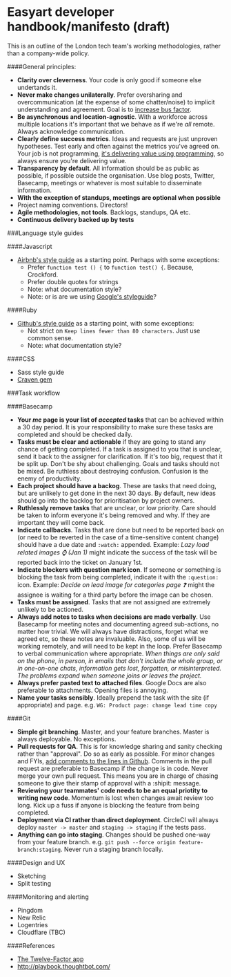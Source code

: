 Easyart developer handbook/manifesto (draft)
===========

This is an outline of the London tech team's working methodologies, rather than a company-wide policy.

####General principles:
* __Clarity over cleverness__. Your code is only good if someone else undertands it.
* __Never make changes unilaterally__. Prefer oversharing and overcommunication (at the expense of some chatter/noise) to implicit understanding and agreement. Goal is to [increase bus factor](http://en.wikipedia.org/wiki/Bus_factor).
* __Be asynchronous and location-agnostic__. With a workforce across multiple locations it's important that we behave as if we're _all_ remote. Always acknowledge communication.
* __Clearly define success metrics__. Ideas and requests are just unproven hypotheses. Test early and often against the metrics you've agreed on. Your job is not programming, [it's delivering value using programming](http://blog.bahadir.io/posts/failed-entrepreneur.html), so always ensure you're delivering value.
* __Transparency by default__. All information should be as public as possible, if possible outside the organisation. Use blog posts, Twitter, Basecamp, meetings or whatever is most suitable to disseminate information.
* __With the exception of standups, meetings are optional when possible__
* Project naming conventions. Directors!
* __Agile methodologies, not tools__. Backlogs, standups, QA etc.
* __Continuous delivery backed up by tests__

###Language style guides
  
####Javascript
* [Airbnb's style guide](https://github.com/airbnb/javascript) as a starting point. Perhaps with some exceptions:
  * Prefer `function test () {` to `function test() {`. Because, Crockford.
  * Prefer double quotes for strings
  * Note: what documentation style?
  * Note: or is are we using [Google's styleguide](http://google-styleguide.googlecode.com/svn/trunk/javascriptguide.xml)?
  
####Ruby
* [Github's style guide](https://github.com/styleguide/ruby) as a starting point, with some exceptions:
  * Not strict on `Keep lines fewer than 80 characters`. Just use common sense.
  * Note: what documentation style?
  
####CSS
* Sass style guide
* [Craven gem](https://github.com/easyart/craven)

###Task workflow

####Basecamp
* __Your _me_ page is your list of _accepted_ tasks__ that can be achieved within a 30 day period. It is your responsibility to make sure these tasks are completed and should be checked daily.
* __Tasks must be clear and actionable__ if they are going to stand any chance of getting completed. If a task is assigned to you that is unclear, send it back to the assigner for clarification. If it's too big, request that it be split up. Don't be shy about challenging. Goals and tasks should not be mixed. Be ruthless about destroying confusion. Confusion is the enemy of productivity.
* __Each project should have a backog__. These are tasks that need doing, but are unlikely to get done in the next 30 days. By default, new ideas should go into the backlog for prioritisation by project owners.
* __Ruthlessly remove tasks__ that are unclear, or low priority. Care should be taken to inform everyone it's being removed and why. If they are important they will come back.
* __Indicate callbacks__. Tasks that are done but need to be reported back on (or need to be reverted in the case of a time-sensitive content change) should have a due date and `:watch:` appended. Example: _Lazy load related images :watch: (Jan 1)_ might indicate the success of the task will be reported back into the ticket on January 1st.
* __Indicate blockers with question mark icon__. If someone or something is blocking the task from being completed, indicate it with the `:question:` icon. Example: _Decide on lead image for categories page :question:_ might the assignee is waiting for a third party before the image can be chosen.
* __Tasks must be assigned__. Tasks that are not assigned are extremely unlikely to be actioned.
* __Always add notes to tasks when decisions are made verbally__. Use Basecamp for meeting notes and documenting agreed sub-actions, no matter how trivial. We will always have distractions, forget what we agreed etc, so these notes are invaluable. Also, some of us will be working remotely, and will need to be kept in the loop. Prefer Basecamp to verbal communication where appropriate. *When things are only said on the phone, in person, in emails that don't include the whole group, or in one-on-one chats, information gets lost, forgotten, or misinterpreted. The problems expand when someone joins or leaves the project.*
* __Always prefer pasted text to attached files__. Google Docs are also preferable to attachments. Opening files is annoying.
* __Name your tasks sensibly__. Ideally prepend the task with the site (if appropriate) and page. e.g. `WG: Product page: change lead time copy`

####Git
* __Simple git branching__. Master, and your feature branches. Master is always deployable. No exceptions.
* __Pull requests for QA__. This is for knowledge sharing and sanity checking rather than "approval". Do so as early as possible. For minor changes and FYIs, [add comments to the lines in Github](https://help.github.com/articles/adding-commit-comments). Comments in the pull request are preferable to Basecamp if the change is in code. Never merge your own pull request. This means you are in charge of chasing someone to give their stamp of approval with a :shipit: message. 
* __Reviewing your teammates' code needs to be an equal priotity to writing new code__. Momentum is lost when changes await review too long. Kick up a fuss if anyone is blocking the feature from being completed.
* __Deployment via CI rather than direct deployment__. CircleCI will always deploy `master -> master` and `staging -> staging` if the tests pass. 
* __Anything can go into staging__. Changes should be pushed one-way from your feature branch. e.g. `git push --force origin feature-branch:staging`. Never run a staging branch locally.

####Design and UX
* Sketching
* Split testing

####Monitoring and alerting
* Pingdom
* New Relic
* Logentries
* Cloudflare (TBC)

####References
* [The Twelve-Factor app](http://12factor.net/)
* http://playbook.thoughtbot.com/
